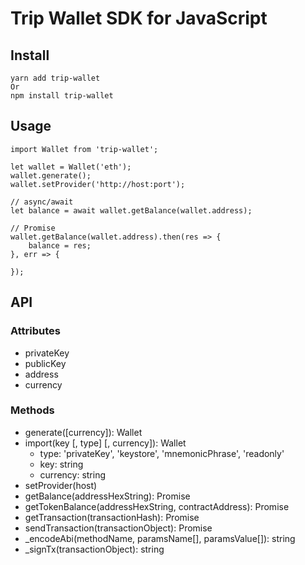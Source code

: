 # Trip Wallet SDK for JavaScript

## Install

```
yarn add trip-wallet
Or
npm install trip-wallet
```

## Usage

```
import Wallet from 'trip-wallet';

let wallet = Wallet('eth');
wallet.generate();
wallet.setProvider('http://host:port');

// async/await
let balance = await wallet.getBalance(wallet.address);

// Promise
wallet.getBalance(wallet.address).then(res => {
    balance = res;
}, err => {

});

```

## API

### Attributes
* privateKey
* publicKey
* address
* currency

### Methods
* generate([currency]): Wallet
* import(key [, type] [, currency]): Wallet
    * type: 'privateKey', 'keystore', 'mnemonicPhrase', 'readonly'
    * key: string
    * currency: string
* setProvider(host)
* getBalance(addressHexString): Promise
* getTokenBalance(addressHexString, contractAddress): Promise
* getTransaction(transactionHash): Promise
* sendTransaction(transactionObject): Promise
* _encodeAbi(methodName, paramsName[], paramsValue[]): string
* _signTx(transactionObject): string